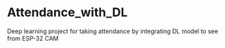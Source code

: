 # Attendance_with_DL
Deep learning project for taking attendance by integrating DL model to see from ESP-32 CAM
